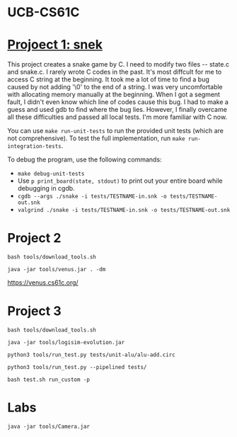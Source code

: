 # UCB-CS61C

# [Projoect 1: snek](https://web.archive.org/web/20240301065844/https://cs61c.org/sp24/projects/proj1/)

This project creates a snake game by C. I need to modify two files -- state.c and snake.c. I rarely wrote C codes in the past. It's most diffcult for me to access C string at the beginning. It took me a lot of time to find a bug caused by not adding '\0' to the end of a string. I was very uncomfortable with allocating memory manually at the beginning. When I got a segment fault, I didn't even know which line of codes cause this bug. I had to make a guess and used gdb to find where the bug lies. However, I finally overcame all these difficulties and passed all local tests. I'm more familiar with C now.

You can use `make run-unit-tests` to run the provided unit tests (which are not comprehensive). To test the full implementation, run `make run-integration-tests`.

To debug the program, use the following commands:
- `make debug-unit-tests`
- Use `p print_board(state, stdout)` to print out your entire board while debugging in cgdb.
- `cgdb --args ./snake -i tests/TESTNAME-in.snk -o tests/TESTNAME-out.snk`
- `valgrind ./snake -i tests/TESTNAME-in.snk -o tests/TESTNAME-out.snk`

# Project 2

```
bash tools/download_tools.sh

java -jar tools/venus.jar . -dm

```

https://venus.cs61c.org/

# Project 3

```
bash tools/download_tools.sh

java -jar tools/logisim-evolution.jar

python3 tools/run_test.py tests/unit-alu/alu-add.circ

python3 tools/run_test.py --pipelined tests/

bash test.sh run_custom -p
```

# Labs

```
java -jar tools/Camera.jar
```